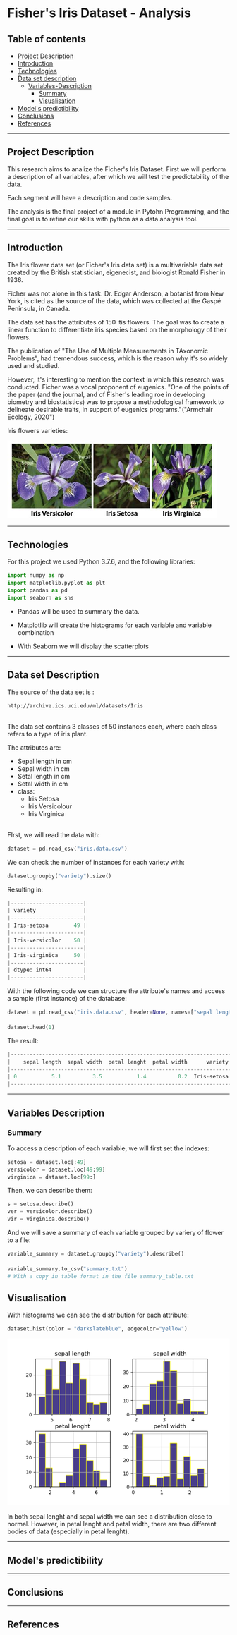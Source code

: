 # Fisher's Iris Dataset - Analysis

## Table of contents
* [Project Description](#Project-Description)
* [Introduction](#Introduction)
* [Technologies](#Technologies)
* [Data set description](#Data-set-description)
  * [Variables-Description](#Variables-Description)
    * [Summary](#Summary)
    * [Visualisation](#Visualisation)
* [Model's predictibility](#Model's-predictibility)
* [Conclusions](#Conclusions)
* [References](#References)


---

## Project Description
This research aims to analize the Ficher's Iris Dataset. First we will perform a description of all variables, after which we will test the predictability of the data.

Each segment will have a description and code samples.

The analysis is the final project of a module in Pytohn Programming, and the final goal is to refine our skills with python as a data analysis tool.

---

## Introduction
The Iris flower data set (or Ficher's Iris data set) is a multivariable data set created by the British statistician, eigenecist, and biologist Ronald Fisher in 1936. 

Ficher was not alone in this task. Dr. Edgar Anderson, a botanist from New York, is cited as the source of the data, which was collected at the Gaspé Peninsula, in Canada.

The data set has the attributes of 150 itis flowers. The goal was to create a linear function to differentiate iris species based on the morphology of their flowers.

The publication of "The Use of Multiple Measurements in TAxonomic Problems", had tremendous success, which is the reason why it's so widely used and studied. 

However, it's interesting to mention the context in which this research was conducted. Ficher was a vocal proponent of eugenics. "One of the points of the paper (and the journal, and of Fisher's leading roe in developing biometry and biostatistics) was to propose a methodological framework to delineate desirable traits, in support of eugenics programs."("Armchair Ecology, 2020")

Iris flowers varieties:

![alt Iris flower variety](iris_variety.jpeg)


---

## Technologies
For this project we used Python 3.7.6, and the following libraries:
``` python
import numpy as np
import matplotlib.pyplot as plt
import pandas as pd
import seaborn as sns
```

* Pandas will be used to summary the data.

* Matplotlib will create the histograms for each variable and variable combination

* With Seaborn we will display the scatterplots
---
## Data set Description

The source of the data set is :

```
http://archive.ics.uci.edu/ml/datasets/Iris
```
<br>
The data set contains 3 classes of 50 instances each, where each class refers to a type of iris plant. 

The attributes are:
* Sepal length in cm
* Sepal width in cm
* Setal length in cm
* Setal width in cm
* class:
    * Iris Setosa
    * Iris Versicolour
    * Iris Virginica

<br>
FIrst, we will read the data with:

```python
dataset = pd.read_csv("iris.data.csv")

```

We can check the number of instances for each variety with:
```python
dataset.groupby("variety").size()
```
Resulting in:
```python
|-----------------------|
| variety               |
|-----------------------|
| Iris-setosa        49 |
|-----------------------|
| Iris-versicolor    50 |
|-----------------------|
| Iris-virginica     50 |
|-----------------------|
| dtype: int64          |
|-----------------------|
```

 With the following code we can structure the attribute's names and access a sample (first instance) of the database:

```python
dataset = pd.read_csv("iris.data.csv", header=None, names=["sepal length", "sepal width", "petal lenght", "petal width", "variety"])

dataset.head(1)
```

The result: 
 ```python
|----------------------------------------------------------------------|
|    sepal length  sepal width  petal lenght  petal width      variety |
|----------------------------------------------------------------------|
| 0           5.1          3.5           1.4          0.2  Iris-setosa |
|----------------------------------------------------------------------|
```
 

---
## Variables Description

### Summary

To access a description of each variable, we will first set the indexes:

```python
setosa = dataset.loc[:49]
versicolor = dataset.loc[49:99]
virginica = dataset.loc[99:]
```
Then, we can describe them:
```python
s = setosa.describe()
ver = versicolor.describe()
vir = virginica.describe()
```

And we will save a summary of each variable grouped by variery of flower to a file:
```python
variable_summary = dataset.groupby("variety").describe()

variable_summary.to_csv("summary.txt")
# With a copy in table format in the file summary_table.txt

```



## Visualisation

With histograms we can see the distribution for each attribute:
```python
dataset.hist(color = "darkslateblue", edgecolor="yellow")

```
![variable Histogram](variable_histograms.png)

In both sepal lenght and sepal width we can see a distribution close to normal. However, in petal lenght and petal width, there are two different bodies of data (especially in petal lenght).


---
## Model's predictibility
---
## Conclusions
---
## References